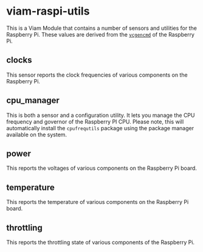 # viam-raspi-utils

This is a Viam Module that contains a number of sensors and utilities for the Raspberry Pi. These values are derived from the [`vcgencmd`](https://github.com/raspberrypi/documentation/blob/16480247dcac12d1f828c0f2556a3bc430de3c90/raspbian/applications/vcgencmd.md) of the Raspberry Pi.

## clocks

This sensor reports the clock frequencies of various components on the Raspberry Pi.

## cpu_manager

This is both a sensor and a configuration utility. It lets you manage the CPU frequency and governor of the Raspberry PI CPU. Please note, this will automatically install the `cpufrequtils` package using the package manager available on the system.

## power

This reports the voltages of various components on the Raspberry Pi board.

## temperature

This reports the temperature of various components on the Raspberry Pi board.

## throttling

This reports the throttling state of various components of the Raspberry Pi.
